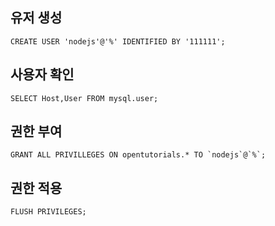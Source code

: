 ## 유저 생성
`CREATE USER 'nodejs'@'%' IDENTIFIED BY '111111';`
## 사용자 확인
`SELECT Host,User FROM mysql.user;`
## 권한 부여
```
GRANT ALL PRIVILLEGES ON opentutorials.* TO `nodejs`@`%`;
```
## 권한 적용
`FLUSH PRIVILEGES;`